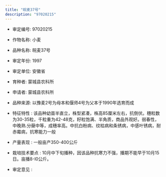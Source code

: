 ```yaml
---
title: "皖麦37号"
description: "97020215"
---
```

* 审定编号:  97020215

*  作物名称:  小麦

*  品种名称:  皖麦37号

*  审定年份:  1997

*  审定单位:  安徽省

* 育种者:  蒙城县农科所

*  申请者:  蒙城县农科所

*  品种来源:  以豫麦2号为母本和偃师4号为父本于1990年选育而成

*  特征特性 : 
该品种幼苗半直立，株型紧凑，株高85厘米左右，抗倒伏。穗粒数为30-35粒，千粒重为42-48克，籽粒饱满、半角质，商品外观好。弱春性，中晚熟.分蘖中等，成穗率高。中抗白粉病、纹枯病和条锈病，中感叶锈病，耐赤霉病，抗寒能力一般
 
*  产量表现 : 
一般亩产350-400公斤

*  栽培技术要点 : 
10月中下旬播种，因该品种抗寒力不强，播期不能早于10月15日。亩播8-l0公斤。

*  审定意见 : 

